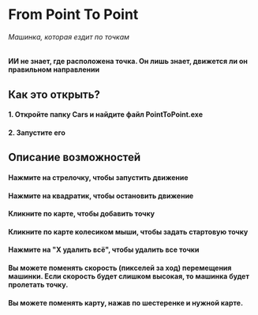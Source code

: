 # From Point To Point
###### Машинка, которая ездит по точкам
#### ИИ не знает, где расположена точка. Он лишь знает, движется ли он правильном направлении

## Как это открыть?

#### 1. Откройте папку Cars и найдите файл PointToPoint.exe
#### 2. Запустите его 

## Описание возможностей
#### Нажмите на стрелочку, чтобы запустить движение
#### Нажмите на квадратик, чтобы остановить движение
#### Кликните по карте, чтобы добавить точку
#### Кликните по карте колесиком мыши, чтобы задать стартовую точку
#### Нажмите на "Х удалить всё", чтобы удалить все точки
#### Вы можете поменять скорость (пикселей за ход) перемещения машинки. Если скорость будет слишком высокая, то машинка будет пролетать точку.
#### Вы можете поменять карту, нажав по шестеренке и нужной карте.
